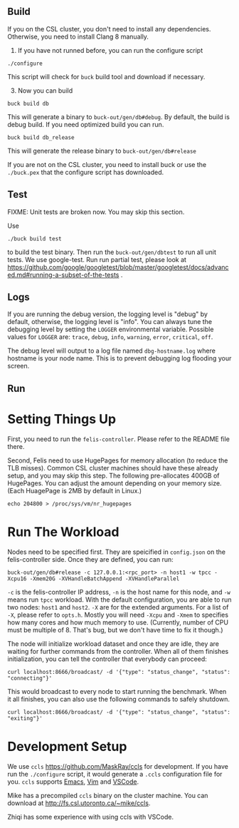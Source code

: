Build
-----

If you on the CSL cluster, you don't need to install any
dependencies. Otherwise, you need to install Clang 8 manually.

1. If you have not runned before, you can run the configure script

```
./configure
```

This script will check for `buck` build tool and download if
necessary.

3. Now you can build

```
buck build db
```

This will generate a binary to `buck-out/gen/db#debug`. By default,
the build is debug build. If you need optimized build you can run.

```
buck build db_release
```

This will generate the release binary to `buck-out/gen/db#release`

If you are not on the CSL cluster, you need to install buck or use the
`./buck.pex` that the configure script has downloaded.

Test
----

FIXME: Unit tests are broken now. You may skip this section.

Use

```
./buck build test
```

to build the test binary. Then run the `buck-out/gen/dbtest` to run
all unit tests. We use google-test. Run run partial test, please look
at
https://github.com/google/googletest/blob/master/googletest/docs/advanced.md#running-a-subset-of-the-tests
.


Logs
----

If you are running the debug version, the logging level is "debug" by
default, otherwise, the logging level is "info". You can always tune
the debugging level by setting the `LOGGER` environmental
variable. Possible values for `LOGGER` are: `trace`, `debug`, `info`,
`warning`, `error`, `critical`, `off`.

The debug level will output to a log file named `dbg-hostname.log`
where hostname is your node name. This is to prevent debugging log
flooding your screen.

Run
---

Setting Things Up
=================

First, you need to run the `felis-controller`. Please refer to the
README file there.

Second, Felis need to use HugePages for memory allocation (to reduce
the TLB misses). Common CSL cluster machines should have these already
setup, and you may skip this step. The following pre-allocates 400GB
of HugePages. You can adjust the amount depending on your memory
size. (Each HuagePage is 2MB by default in Linux.)

```
echo 204800 > /proc/sys/vm/nr_hugepages
```

Run The Workload
================

Nodes need to be specified first. They are speicified in `config.json`
on the felis-controller side. Once they are defined, you can run:

```
buck-out/gen/db#release -c 127.0.0.1:<rpc_port> -n host1 -w tpcc -Xcpu16 -Xmem20G -XVHandleBatchAppend -XVHandleParallel
```

`-c` is the felis-controller IP address, `-n` is the host name for
this node, and `-w` means run `tpcc` workload. With the default
configuration, you are able to run two nodes: `host1` and
`host2`. `-X` are for the extended arguments. For a list of `-X`,
please refer to `opts.h`. Mostly you will need `-Xcpu` and `-Xmem` to
specifies how many cores and how much memory to use. (Currently,
number of CPU must be multiple of 8. That's bug, but we don't have
time to fix it though.)

The node will initialize workload dataset and once they are idle, they
are waiting for further commands from the controller. When all of them
finishes initialization, you can tell the controller that everybody
can proceed:

```
curl localhost:8666/broadcast/ -d '{"type": "status_change", "status": "connecting"}'
```

This would broadcast to every node to start running the
benchmark. When it all finishes, you can also use the following
commands to safely shutdown.

```
curl localhost:8666/broadcast/ -d '{"type": "status_change", "status": "exiting"}'
```

Development Setup
=================

We use `ccls` <https://github.com/MaskRay/ccls> for development. If
you have run the `./configure` script, it would generate a `.ccls`
configuration file for you. `ccls` supports
[Emacs](https://github.com/MaskRay/ccls/wiki/lsp-mode),
[Vim](https://github.com/MaskRay/ccls/wiki/vim-lsp) and
[VSCode](https://github.com/MaskRay/ccls/wiki/Visual-Studio-Code).

Mike has a precompiled `ccls` binary on the cluster machine. You can
download at <http://fs.csl.utoronto.ca/~mike/ccls>.

Zhiqi has some experience with using ccls with VSCode.
